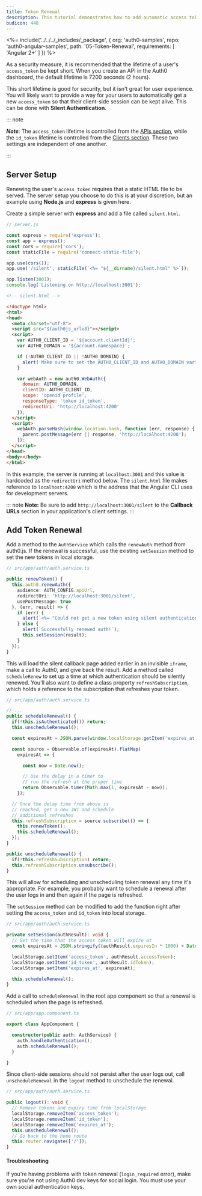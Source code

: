 ```yaml
---
title: Token Renewal
description: This tutorial demonstrates how to add automatic access token renewal to an application with Auth0
budicon: 448
---
```


<%= include('../../../_includes/_package', {
  org: 'auth0-samples',
  repo: 'auth0-angular-samples',
  path: '05-Token-Renewal',
  requirements: [
    'Angular 2+'
  ]
}) %>

As a security measure, it is recommended that the lifetime of a user's `access_token` be kept short. When you create an API in the Auth0 dashboard, the default lifetime is 7200 seconds (2 hours).

This short lifetime is good for security, but it isn't great for user experience. You will likely want to provide a way for your users to automatically get a new `access_token` so that their client-side session can be kept alive. This can be done with **Silent Authentication**.

::: note

***Note***: The `access_token` lifetime is controlled from the [APIs section](https://manage.auth0.com/#/apis), while the `id_token` lifetime is controlled from the [Clients section](https://manage.auth0.com/#/clients). These two settings are independent of one another.

:::

## Server Setup

Renewing the user's `access_token` requires that a static HTML file to be served. The server setup you choose to do this is at your discretion, but an example using **Node.js** and **express** is given here.

Create a simple server with **express** and add a file called `silent.html`.

```js
// server.js

const express = require('express');
const app = express();
const cors = require('cors');
const staticFile = require('connect-static-file');

app.use(cors());
app.use('/silent', staticFile(`<%= "${__dirname}/silent.html" %>`));

app.listen(3001);
console.log('Listening on http://localhost:3001');
```

```html
<!-- silent.html -->

<!doctype html>
<html>
<head>
  <meta charset="utf-8">
  <script src="${auth0js_urlv8}"></script>
  <script>
    var AUTH0_CLIENT_ID = '${account.clientId}';
    var AUTH0_DOMAIN = '${account.namespace}';

    if (!AUTH0_CLIENT_ID || !AUTH0_DOMAIN) {
      alert('Make sure to set the AUTH0_CLIENT_ID and AUTH0_DOMAIN variables in silent.html.');
    }

    var webAuth = new auth0.WebAuth({
      domain: AUTH0_DOMAIN,
      clientID: AUTH0_CLIENT_ID,
      scope: 'openid profile',
      responseType: 'token id_token',
      redirectUri: 'http://localhost:4200'
    });
  </script>
  <script>
    webAuth.parseHash(window.location.hash, function (err, response) {
      parent.postMessage(err || response, 'http://localhost:4200');
    });
  </script>
</head>
<body></body>
</html>
```

In this example, the server is running at `localhost:3001` and this value is hardcoded as the `redirectUri` method below. The `silent.html` file makes reference to `localhost:4200` which is the address that the Angular CLI uses for development servers.

::: note
**Note:** Be sure to add `http://localhost:3001/silent` to the **Callback URLs** section in your application's client settings.
:::

## Add Token Renewal

Add a method to the `AuthService` which calls the `renewAuth` method from auth0.js. If the renewal is successful, use the existing `setSession` method to set the new tokens in local storage.

```typescript
// src/app/auth/auth.service.ts

public renewToken() {
  this.auth0.renewAuth({
    audience: AUTH_CONFIG.apiUrl,
    redirectUri: 'http://localhost:3001/silent',
    usePostMessage: true
  }, (err, result) => {
    if (err) {
      alert(`<%= "Could not get a new token using silent authentication (${err.error})." %>`);
    } else {
      alert(`Successfully renewed auth!`);
      this.setSession(result);
    }
  });
}
```

This will load the silent callback page added earlier in an invisible `iframe`, make a call to Auth0, and give back the result. Add a method called `scheduleRenew` to set up a time at which authentication should be silently renewed. You'll also want to define a class property `refreshSubscription`, which holds a reference to the subscription that refreshes your token.

```ts
// src/app/auth/auth.service.ts

// ...
public scheduleRenewal() {
  if(!this.isAuthenticated()) return;
  this.unscheduleRenewal();

  const expiresAt = JSON.parse(window.localStorage.getItem('expires_at'));

  const source = Observable.of(expiresAt).flatMap(
    expiresAt => {

      const now = Date.now();

      // Use the delay in a timer to
      // run the refresh at the proper time
      return Observable.timer(Math.max(1, expiresAt - now));
    });

  // Once the delay time from above is
  // reached, get a new JWT and schedule
  // additional refreshes
  this.refreshSubscription = source.subscribe(() => {
    this.renewToken();
    this.scheduleRenewal();
  });
}

public unscheduleRenewal() {
  if(!this.refreshSubscription) return;
  this.refreshSubscription.unsubscribe();
}
```

This will allow for scheduling and unscheduling token renewal any time it's appropriate. For example, you probably want to schedule a renewal after the user logs in and then again if the page is refreshed.

The `setSession` method can be modified to add the function right after setting the `access_token` and `id_token` into local storage.

```ts
// src/app/auth/auth.service.ts

private setSession(authResult): void {
  // Set the time that the access token will expire at
  const expiresAt = JSON.stringify((authResult.expiresIn * 1000) + Date.now());

  localStorage.setItem('access_token', authResult.accessToken);
  localStorage.setItem('id_token', authResult.idToken);
  localStorage.setItem('expires_at', expiresAt);

  this.scheduleRenewal();
}
```

Add a call to `scheduleRenewal` in the root app component so that a renewal is scheduled when the page is refreshed.

```ts
// src/app/app.component.ts

export class AppComponent {

  constructor(public auth: AuthService) {
    auth.handleAuthentication();
    auth.scheduleRenewal();
  }

}
```

Since client-side sessions should not persist after the user logs out, call `unscheduleRenewal` in the `logout` method to unschedule the renewal.

```typescript
// src/app/auth/auth.service.ts

public logout(): void {
  // Remove tokens and expiry time from localStorage
  localStorage.removeItem('access_token');
  localStorage.removeItem('id_token');
  localStorage.removeItem('expires_at');
  this.unscheduleRenewal();
  // Go back to the home route
  this.router.navigate(['/']);
}
```

#### Troubleshooting

If you're having problems with token renewal (`login_required` error), make sure you're not using Auth0 dev keys for social login. You must use your own social authentication keys.
